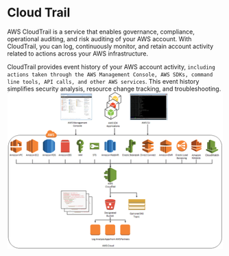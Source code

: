 # Cloud Trail
AWS CloudTrail is a service that enables governance, compliance, operational auditing, and risk auditing of your AWS account. With CloudTrail, you can log, continuously monitor, and retain account activity related to actions across your AWS infrastructure.

CloudTrail provides event history of your AWS account activity, `including actions taken through the AWS Management Console, AWS SDKs, command line tools, API calls, and other AWS services`. This event history simplifies security analysis, resource change tracking, and troubleshooting.
![alt](../images/cloudtrail_revised_flow_2.png)
